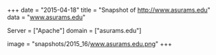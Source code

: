 
+++
date = "2015-04-18"
title = "Snapshot of http://www.asurams.edu"
data = "www.asurams.edu"

Server = ["Apache"]
domain = ["asurams.edu"]

  image = "snapshots/2015_16/www.asurams.edu.png"
+++
#
